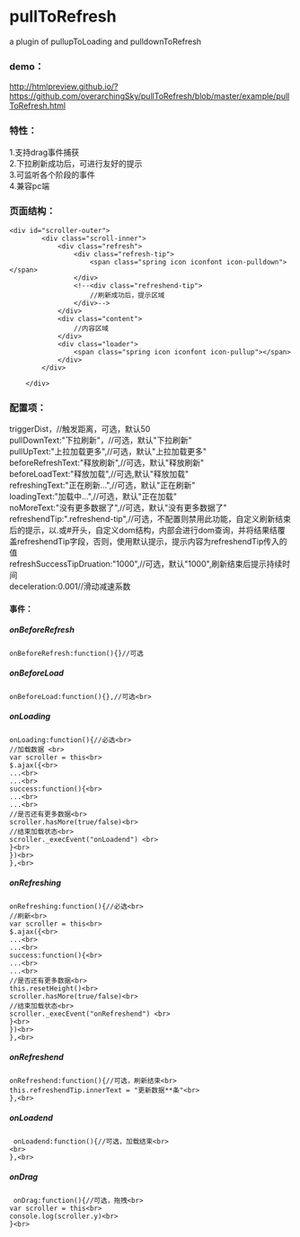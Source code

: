 # pullToRefresh
a plugin of pullupToLoading and pulldownToRefresh
### demo：
http://htmlpreview.github.io/?https://github.com/overarchingSky/pullToRefresh/blob/master/example/pullToRefresh.html
### 特性：
1.支持drag事件捕获<br>
2.下拉刷新成功后，可进行友好的提示<br>
3.可监听各个阶段的事件<br>
4.兼容pc端
### 页面结构：

```
<div id="scroller-outer">
        <div class="scroll-inner">
            <div class="refresh">
            	<div class="refresh-tip">
            		<span class="spring icon iconfont icon-pulldown"></span>
            	</div>
            	<!--<div class="refreshend-tip">
            		//刷新成功后，提示区域
            	</div>-->
            </div>
            <div class="content">
                //内容区域
            </div>
            <div class="loader">
                <span class="spring icon iconfont icon-pullup"></span>
            </div>
        </div>

    </div>
```
### 配置项：
triggerDist，//触发距离，可选，默认50<br>
pullDownText:"下拉刷新"，//可选，默认"下拉刷新"<br>
pullUpText:"上拉加载更多",//可选，默认"上拉加载更多"<br>
beforeRefreshText:"释放刷新",//可选，默认"释放刷新"<br>
beforeLoadText:"释放加载",//可选,默认"释放加载"<br>
refreshingText:"正在刷新...",//可选，默认"正在刷新"<br>
loadingText:"加载中...",//可选，默认"正在加载"<br>
noMoreText:"没有更多数据了",//可选，默认"没有更多数据了"<br>
refreshendTip:".refreshend-tip",//可选，不配置则禁用此功能，自定义刷新结束后的提示，以.或#开头，自定义dom结构，内部会进行dom查询，并将结果结覆盖refreshendTip字段，否则，使用默认提示，提示内容为refreshendTip传入的值<br>
refreshSuccessTipDruation:"1000",//可选，默认"1000",刷新结束后提示持续时间<br>
deceleration:0.001//滑动减速系数

#### 事件：
##### onBeforeRefresh
```
onBeforeRefresh:function(){}//可选
```
##### onBeforeLoad
```
onBeforeLoad:function(){},//可选<br>
```
##### onLoading
```
onLoading:function(){//必选<br>
//加载数据 <br>
var scroller = this<br>
$.ajax({<br>
...<br>
...<br>
success:function(){<br>
...<br>
...<br>
//是否还有更多数据<br>
scroller.hasMore(true/false)<br>
//结束加载状态<br>
scroller._execEvent("onLoadend") <br>
}<br>
})<br>
},<br>
```
##### onRefreshing
```
onRefreshing:function(){//必选<br>        	
//刷新<br>
var scroller = this<br>
$.ajax({<br>
...<br>
...<br>
success:function(){<br>
...<br>
...<br>
//是否还有更多数据<br>
this.resetHeight()<br>
scroller.hasMore(true/false)<br>
//结束加载状态<br>
scroller._execEvent("onRefreshend") <br>
}<br>
})<br>
},<br>
```
##### onRefreshend
```
onRefreshend:function(){//可选，刷新结束<br>
this.refreshendTip.innerText = "更新数据**条"<br>
},<br>
```
##### onLoadend
```
 onLoadend:function(){//可选，加载结束<br>
<br>
},<br>
```
##### onDrag
```
 onDrag:function(){//可选，拖拽<br>
var scroller = this<br>
console.log(scroller.y)<br>
}<br>
```
